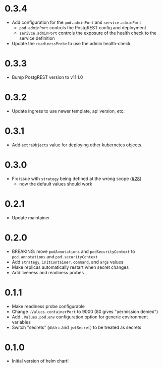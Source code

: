 # 0.3.4

- Add configuration for the `pod.adminPort` and `service.adminPort`
  - `pod.adminPort` controls the PostgREST config and deployment
  - `serivce.adminPort` controls the exposure of the health check to the service definition
- Update the `readinessProbe` to use the admin health-check

# 0.3.3

- Bump PostgREST version to v11.1.0

# 0.3.2

- Update ingress to use newer template, api version, etc.

# 0.3.1

- Add `extraObjects` value for deploying other kubernetes objects.

# 0.3.0

- Fix issue with `strategy` being defined at the wrong scope ([#28](https://github.com/colearendt/helm/issues/28))
    - now the default values should work

# 0.2.1

- Update maintainer

# 0.2.0

- BREAKING: move `podAnnotations` and `podSecurityContext` to `pod.annotations` and `pod.securityContext`
- Add `strategy`, `initContainer`, `command`, and `args` values  
- Make replicas automatically restart when secret changes
- Add liveness and readiness probes

# 0.1.1

- Make readiness probe configurable
- Change `.Values.containerPort` to 9000 (80 gives "permission denied")
- Add `.Values.pod.env` configuration option for generic environment variables
- Switch "secrets" (`dbUri` and `jwtSecret`) to be treated as secrets

# 0.1.0

- Initial version of helm chart!
